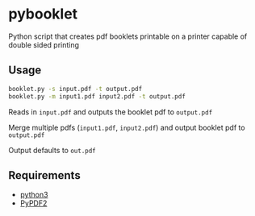 # pybooklet
Python script that creates pdf booklets printable on a printer capable of double sided printing

## Usage
```sh
booklet.py -s input.pdf -t output.pdf
booklet.py -m input1.pdf input2.pdf -t output.pdf
```
Reads in `input.pdf` and outputs the booklet pdf to `output.pdf`

Merge multiple pdfs (`input1.pdf`, `input2.pdf`) and output booklet pdf to `output.pdf`

Output defaults to `out.pdf`

## Requirements
- [python3](https://www.python.org/)
- [PyPDF2](https://pypi.org/project/PyPDF2/)
